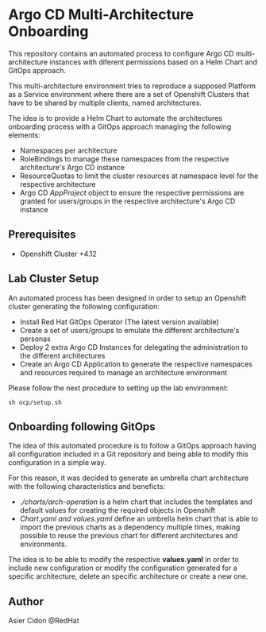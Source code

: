 # Argo CD Multi-Architecture Onboarding 

This repository contains an automated process to configure Argo CD multi-architecture instances with diferent permissions based on a Helm Chart and GitOps approach.

This multi-architecture environment tries to reproduce a supposed Platform as a Service environment where there are a set of Openshift Clusters that have to be shared by multiple clients, named architectures.

The idea is to provide a Helm Chart to automate the architectures onboarding process with a GitOps approach managing the following elements:

- Namespaces per architecture
- RoleBindings to manage these namespaces from the respective architecture's Argo CD instance
- ResourceQuotas to limit the cluster resources at namespace level for the respective architecture
- Argo CD *AppProject* object to ensure the respective permissions are granted for users/groups in the respective architecture's Argo CD instance

## Prerequisites

- Openshift Cluster +4.12

## Lab Cluster Setup

An automated process has been designed in order to setup an Openshift cluster generating the following configuration:

- Install Red Hat GitOps Operator (The latest version available)
- Create a set of users/groups to emulate the different architecture's personas
- Deploy 2 extra Argo CD Instances for delegating the administration to the different architectures
- Create an Argo CD Application to generate the respective namespaces and resources required to manage an architecture environment

Please follow the next procedure to setting up the lab environment:

```$bash
sh ocp/setup.sh
```

## Onboarding following GitOps

The idea of this automated procedure is to follow a GitOps approach having all configuration included in a Git repository and being able to modify this configuration in a simple way. 

For this reason, it was decided to generate an umbrella chart architecture with the following characteristics and beneficts:

- *./charts/arch-operation* is a helm chart that includes the templates and default values for creating the required objects in Openshift
- *Chart.yaml and values.yaml* define an umbrella helm chart that is able to import the previous charts as a dependency multiple times, making possible to reuse the previous chart for different architectures and environments. 

The idea is to be able to modify the respective **values.yaml** in order to include new configuration or modify the configuration generated for a specific architecture, delete an specific architecture or create a new one.

## Author

Asier Cidon @RedHat